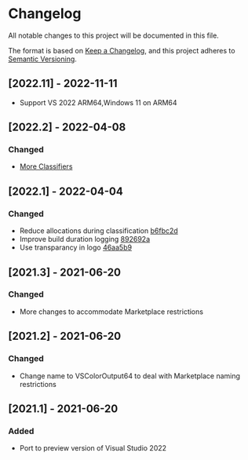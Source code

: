 # Changelog
All notable changes to this project will be documented in this file.

The format is based on [Keep a Changelog](https://keepachangelog.com/en/1.0.0/),
and this project adheres to [Semantic Versioning](https://semver.org/spec/v2.0.0.html).

## [2022.11] - 2022-11-11

- Support VS 2022 ARM64,Windows 11 on ARM64

## [2022.2] - 2022-04-08

### Changed

- [More Classifiers](https://github.com/mike-ward/VSColorOutput64/pull/4)

## [2022.1] - 2022-04-04

### Changed

- Reduce allocations during classification [b6fbc2d](https://github.com/mike-ward/VSColorOutput64/commit/b6fbc2d941752245b86f96310585c363a128d634)
- Improve build duration logging [892692a](https://github.com/mike-ward/VSColorOutput64/commit/892692a85189428cffe496bd6a2f63ca9d026147)
- Use transparancy in logo [46aa5b9](https://github.com/mike-ward/VSColorOutput64/commit/46aa5b977331042b701f736ff330246f6252f6f3)

## [2021.3] - 2021-06-20

### Changed

  - More changes to accommodate Marketplace restrictions 

## [2021.2] - 2021-06-20

### Changed

  - Change name to VSColorOutput64 to deal with Marketplace naming restrictions 

## [2021.1] - 2021-06-20

### Added

  - Port to preview version of Visual Studio 2022

